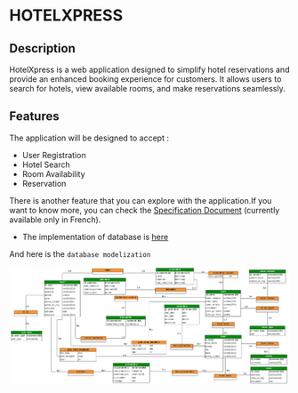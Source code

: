 # HOTELXPRESS 

## Description
HotelXpress is a web application designed to simplify hotel reservations and provide an enhanced booking experience for customers. It allows users to search for hotels, view available rooms, and make reservations seamlessly.

## Features
The application will be designed to accept : 
- User Registration
- Hotel Search
- Room Availability
- Reservation

There is another feature that you can explore with the application.If you want to know more, you can check the [Specification Document](./CDC_WebWizards.pdf) (currently available only in French).

- The implementation of database is [here](./database/database.md)

And here is the `database modelization`

![Database Modelization](./database/MCD.png "Database Modezation")
